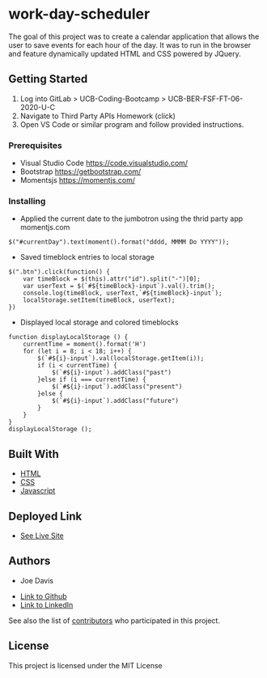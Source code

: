 # work-day-scheduler

The goal of this project was to create a calendar application that allows the user to save events for each hour of the day. It was to run in the browser and feature dynamically updated HTML and CSS powered by JQuery.

## Getting Started

1. Log into GitLab > UCB-Coding-Bootcamp > UCB-BER-FSF-FT-06-2020-U-C
2. Navigate to Third Party APIs Homework (click) 
3. Open VS Code or similar program and follow provided instructions.

### Prerequisites

* Visual Studio Code https://code.visualstudio.com/
* Bootstrap https://getbootstrap.com/
* Momentsjs https://momentjs.com/ 

### Installing

* Applied the current date to the jumbotron using the thrid party app momentjs.com
```
$("#currentDay").text(moment().format("dddd, MMMM Do YYYY"));

```
* Saved timeblock entries to local storage
```
$(".btn").click(function() {
    var timeBlock = $(this).attr("id").split("-")[0];
    var userText = $(`#${timeBlock}-input`).val().trim();  
    console.log(timeBlock, userText,`#${timeBlock}-input`);
    localStorage.setItem(timeBlock, userText);
})
```
* Displayed local storage and colored timeblocks 
```
function displayLocalStorage () {
    currentTime = moment().format('H')
    for (let i = 8; i < 18; i++) {
        $(`#${i}-input`).val(localStorage.getItem(i));
        if (i < currentTime) {
            $(`#${i}-input`).addClass("past")
        }else if (i === currentTime) {
            $(`#${i}-input`).addClass("present")
        }else {
            $(`#${i}-input`).addClass("future")
        }
    }
}
displayLocalStorage ();
```


## Built With

* [HTML](https://developer.mozilla.org/en-US/docs/Web/HTML)
* [CSS](https://developer.mozilla.org/en-US/docs/Web/CSS)
* [Javascript](https://developer.mozilla.org/en-US/docs/Web/JavaScript)

## Deployed Link

* [See Live Site](https://jdavis3333.github.io/code-quiz/)


## Authors

* Joe Davis

- [Link to Github](https://github.com/jdavis3333)
- [Link to LinkedIn](https://www.linkedin.com/in/joe-davis-a8380232/)


See also the list of [contributors](https://github.com/your/project/contributors) who participated in this project.

## License

This project is licensed under the MIT License 

